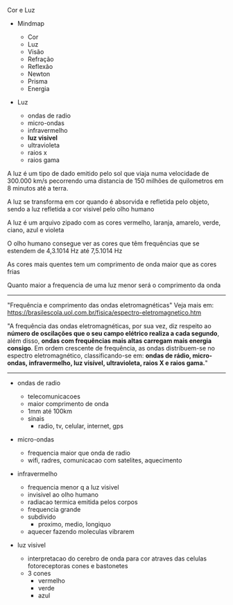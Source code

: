 Cor e Luz

- Mindmap
	- Cor
	- Luz
	- Visão
	- Refração
	- Reflexão
	- Newton
	- Prisma
	- Energia

- Luz
	- ondas de radio
	- micro-ondas
	- infravermelho
	- **luz visivel**
	- ultravioleta
	- raios x
	- raios gama

A luz é um tipo de dado emitido pelo sol que viaja numa velocidade de 300.000 km/s pecorrendo uma distancia de 150 milhões de quilometros em 8 minutos até a terra.

A luz se transforma em cor quando é absorvida e refletida pelo objeto, sendo a luz refletida a cor visivel pelo olho humano

A luz é um arquivo zipado com as cores vermelho, laranja, amarelo, verde, ciano, azul e violeta

O olho humano consegue ver as cores que têm frequências que se estendem de 4,3.1014 Hz até 7,5.1014 Hz

As cores mais quentes tem um comprimento de onda maior que as cores frias

Quanto maior a frequencia de uma luz menor será o comprimento da onda

---

"Frequência e comprimento das ondas eletromagnéticas"
Veja mais em: https://brasilescola.uol.com.br/fisica/espectro-eletromagnetico.htm

"A frequência das ondas eletromagnéticas, por sua vez, diz respeito ao **número de oscilações que o seu campo elétrico realiza a cada segundo**, além disso, **ondas com frequências mais altas carregam mais energia consigo**. Em ordem crescente de frequência, as ondas distribuem-se no espectro eletromagnético, classificando-se em: **ondas de rádio, micro-ondas, infravermelho, luz visível, ultravioleta, raios X e raios gama.**"

---

- ondas de radio
	- telecomunicacoes
	- maior comprimento de onda
	- 1mm até 100km
	- sinais
		- radio, tv, celular, internet, gps

- micro-ondas
	- frequencia maior que onda de radio
	- wifi, radres, comunicacao com satelites, aquecimento

- infravermelho
	- frequencia menor q a luz visivel
	- invisivel ao olho humano
	- radiacao termica emitida pelos corpos
	- frequencia grande
	- subdivido
		- proximo, medio, longiquo
	- aquecer fazendo moleculas vibrarem

- luz visivel
	- interpretacao do cerebro de onda para cor atraves das celulas fotoreceptoras cones e bastonetes
	- 3 cones
		- vermelho
		- verde
		- azul

